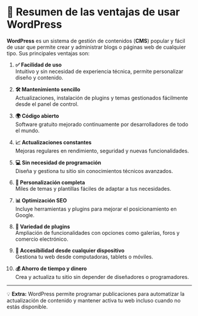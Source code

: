 # 🌟 Resumen de las ventajas de usar WordPress

**WordPress** es un sistema de gestión de contenidos (**CMS**) popular y fácil de usar que permite crear y administrar blogs o páginas web de cualquier tipo. Sus principales ventajas son:

1. **✅ Facilidad de uso**  
   Intuitivo y sin necesidad de experiencia técnica, permite personalizar diseño y contenido.

2. **🛠️ Mantenimiento sencillo**  
   Actualizaciones, instalación de plugins y temas gestionados fácilmente desde el panel de control.

3. **🌍 Código abierto**  
   Software gratuito mejorado continuamente por desarrolladores de todo el mundo.

4. **📈 Actualizaciones constantes**  
   Mejoras regulares en rendimiento, seguridad y nuevas funcionalidades.

5. **💻 Sin necesidad de programación**  
   Diseña y gestiona tu sitio sin conocimientos técnicos avanzados.

6. **🎨 Personalización completa**  
   Miles de temas y plantillas fáciles de adaptar a tus necesidades.

7. **📊 Optimización SEO**  
   Incluye herramientas y plugins para mejorar el posicionamiento en Google.

8. **🧩 Variedad de plugins**  
   Ampliación de funcionalidades con opciones como galerías, foros y comercio electrónico.

9. **📱 Accesibilidad desde cualquier dispositivo**  
   Gestiona tu web desde computadoras, tablets o móviles.

10. **💰 Ahorro de tiempo y dinero**  
    Crea y actualiza tu sitio sin depender de diseñadores o programadores.

---

💡 **Extra:** WordPress permite programar publicaciones para automatizar la actualización de contenido y mantener activa tu web incluso cuando no estás disponible.

